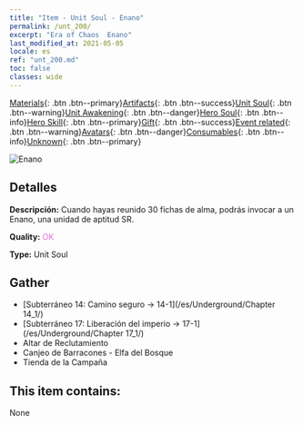 ```yaml
---
title: "Item - Unit Soul - Enano"
permalink: /unt_200/
excerpt: "Era of Chaos  Enano"
last_modified_at: 2021-05-05
locale: es
ref: "unt_200.md"
toc: false
classes: wide
---
```

 [Materials](/ItemsES/){: .btn .btn--primary}[Artifacts](/ItemsES/Artifacts/){: .btn .btn--success}[Unit Soul](/ItemsES/UnitSoul/){: .btn .btn--warning}[Unit Awakening](/ItemsES/UnitAwakening/){: .btn .btn--danger}[Hero Soul](/ItemsES/HeroSoul/){: .btn .btn--info}[Hero Skill](/ItemsES/HeroSkill/){: .btn .btn--primary}[Gift](/ItemsES/Gift/){: .btn .btn--success}[Event related](/ItemsES/Events/){: .btn .btn--warning}[Avatars](/ItemsES/Avatars/){: .btn .btn--danger}[Consumables](/ItemsES/Consumables/){: .btn .btn--info}[Unknown](/ItemsES/Unknown/){: .btn .btn--primary}

 ![Enano](/images/u/ti_airen.jpg)

## Detalles
 **Descripción:** Cuando hayas reunido 30 fichas de alma, podrás invocar a un Enano, una unidad de aptitud SR.

 **Quality:** <span style="color: #DA70D6">OK</span>

 **Type:** Unit Soul

## Gather

*    [Subterráneo 14: Camino seguro -> 14-1](/es/Underground/Chapter 14_1/) 
*    [Subterráneo 17: Liberación del imperio -> 17-1](/es/Underground/Chapter 17_1/) 
*    Altar de Reclutamiento 
*    Canjeo de Barracones - Elfa del Bosque 
*    Tienda de la Campaña 

## This item contains:

  None

